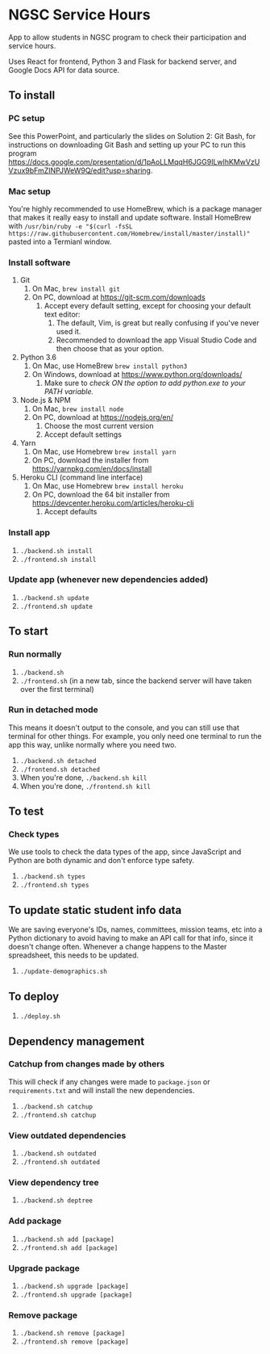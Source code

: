 # NGSC Service Hours
App to allow students in NGSC program to check their participation and  service hours. 

Uses React for frontend, Python 3 and Flask for backend server, and Google Docs API for data source.

## To install

### PC setup
See this PowerPoint, and particularly the slides on Solution 2: Git Bash, for instructions on downloading Git Bash and setting up your PC to run this program https://docs.google.com/presentation/d/1pAoLLMqqH6JGG9ILwlhKMwVzUVzux9bFmZINPJWeW9Q/edit?usp=sharing.

### Mac setup
You're highly recommended to use HomeBrew, which is a package manager that makes it really easy to install and update software. Install HomeBrew with `/usr/bin/ruby -e "$(curl -fsSL https://raw.githubusercontent.com/Homebrew/install/master/install)"` pasted into a Termianl window.

### Install software
1. Git
    1. On Mac, `brew install git`
    1. On PC, download at https://git-scm.com/downloads
        1. Accept every default setting, except for choosing your default text editor:
            1. The default, Vim, is great but really confusing if you've never used it.
            1. Recommended to download the app Visual Studio Code and then choose that as your option.
1. Python 3.6
    1. On Mac, use HomeBrew `brew install python3`
    2. On Windows, download at https://www.python.org/downloads/ 
        1. Make sure to _check ON the option to add python.exe to your PATH variable._
1. Node.js & NPM
    1. On Mac, `brew install node`
    1. On PC, download at https://nodejs.org/en/ 
        1. Choose the most current version
        1. Accept default settings
1. Yarn
    1. On Mac, use Homebrew `brew install yarn`
    1. On PC, download the installer from https://yarnpkg.com/en/docs/install
1. Heroku CLI (command line interface)
    1. On Mac, use Homebrew `brew install heroku`
    1. On PC, download the 64 bit installer from https://devcenter.heroku.com/articles/heroku-cli
        1. Accept defaults

### Install app
1. `./backend.sh install`
1. `./frontend.sh install`

### Update app (whenever new dependencies added)
1. `./backend.sh update`
1. `./frontend.sh update`


## To start

### Run normally
1. `./backend.sh`
1. `./frontend.sh` (in a new tab, since the backend server will have taken over the first terminal)

### Run in detached mode
This means it doesn't output to the console, and you can still use that terminal for other things. For example, you only need one terminal to run the app this way, unlike normally where you need two.
1. `./backend.sh detached`
1. `./frontend.sh detached`
1. When you're done, `./backend.sh kill`
1. When you're done, `./frontend.sh kill`

## To test

### Check types
We use tools to check the data types of the app, since JavaScript and Python are both dynamic and don't enforce type safety. 
1. `./backend.sh types`
1. `./frontend.sh types`

## To update static student info data
We are saving everyone's IDs, names, committees, mission teams, etc into a Python dictionary to avoid having to make an 
API call for that info, since it doesn't change often. Whenever a change happens to the Master spreadsheet, this 
needs to be updated.

1. `./update-demographics.sh`

## To deploy
1. `./deploy.sh`

## Dependency management

### Catchup from changes made by others
This will check if any changes were made to `package.json` or `requirements.txt` and will install the new dependencies.
1. `./backend.sh catchup`
1. `./frontend.sh catchup`

### View outdated dependencies
1. `./backend.sh outdated`
1. `./frontend.sh outdated`

### View dependency tree
1. `./backend.sh deptree`

### Add package
1. `./backend.sh add [package]`
1. `./frontend.sh add [package]`

### Upgrade package
1. `./backend.sh upgrade [package]`
1. `./frontend.sh upgrade [package]`

### Remove package
1. `./backend.sh remove [package]`
1. `./frontend.sh remove [package]`
